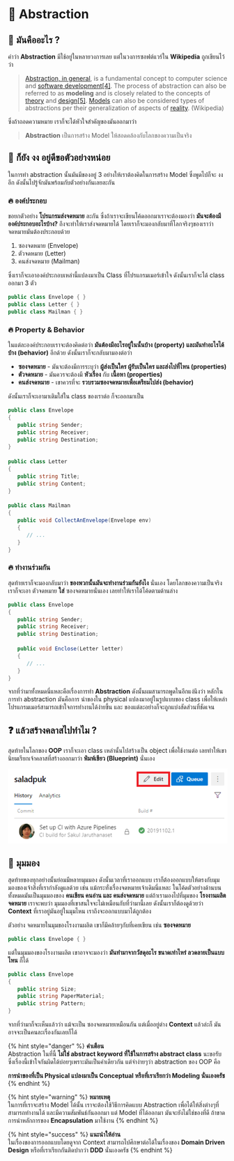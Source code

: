 # 💖 Abstraction

## 🤔 มันคืออะไร ?

คำว่า **Abstraction** มีใช้อยู่ในหลายวงการเลย แต่ในวงการซอฟต์แวร์ใน **Wikipedia** ถูกเขียนไว้ว่า

> [Abstraction, in general](https://en.wikipedia.org/wiki/Abstraction), is a fundamental concept to computer science and [software development](https://en.wikipedia.org/wiki/Software_development)[\[4\]](https://en.wikipedia.org/wiki/Abstraction_%28computer_science%29#cite_note-4). The process of abstraction can also be referred to as **modeling** and is closely related to the concepts of [theory](https://en.wikipedia.org/wiki/Theory) and [design](https://en.wikipedia.org/wiki/Design)[\[5\]](https://en.wikipedia.org/wiki/Abstraction_%28computer_science%29#cite_note-5). [Models](https://en.wikipedia.org/wiki/Conceptual_model) can also be considered types of abstractions per their generalization of aspects of [reality](https://en.wikipedia.org/wiki/Reality). \(Wikipedia\)

ซึ่งถ้าถอดความหมาย เราก็จะได้หัวใจสำคัญของมันออกมาว่า

> **Abstraction** เป็นการสร้าง Model ให้สอดคล้องกับโลกของความเป็นจริง

## 🤨 ก็ยัง งง อยู่ดีขอตัวอย่างหน่อย

ในการทำ abstraction นั้นมันมีของอยู่ 3 อย่างให้เราต้องคิดในการสร้าง Model ซึ่งพูดไปก็จะ งง อีก ดังนั้นไปรู้จักมันพร้อมกับตัวอย่างกันเลยละกัน

### 🔥 องค์ประกอบ

ขอยกตัวอย่าง **โปรแกรมส่งจดหมาย** ละกัน ซึ่งถ้าเราจะเขียนโค้ดออกมาเราจะต้องมองว่า **มันจะต้องมีองค์ประกอบอะไรบ้าง?** ถึงจะทำให้เราส่งจดหมายได้ โดยเราก็จะมองกลับมาที่โลกจริงๆของเราว่าจดหมายมันต้องประกอบด้วย

1. ซองจดหมาย \(Envelope\)
2. ตัวจดหมาย \(Letter\)
3. คนส่งจดหมาย \(Mailman\)

ซึ่งเราก็จะเอาองค์ประกอบเหล่านี้แปลงมาเป็น Class ที่โปรแกรมเมอร์เข้าใจ ดังนั้นเราก็จะได้ class ออกมา 3 ตัว

```csharp
public class Envelope { }
public class Letter { }
public class Mailman { }
```

### 🔥 Property & Behavior

ในแต่ละองค์ประกอบเราจะต้องคิดต่อว่า **มันต้องมีอะไรอยู่ในนั้นบ้าง \(property\) และมันทำอะไรได้บ้าง \(behavior\)** อีกด้วย  ดังนั้นเราก็จะกลับมามองต่อว่า

* **ซองจดหมาย** - มันจะต้องมีการระบุว่า **ผู้ส่งเป็นใคร ผู้รับเป็นใคร และส่งไปที่ไหน \(properties\)**
* **ตัวจดหมาย** - มันควรจะต้องมี **หัวเรื่อง** กับ **เนื้อหา \(properties\)**
* **คนส่งจดหมาย** - เขาควรที่จะ **รวบรวมซองจดหมายเพื่อเตรียมไปส่ง \(behavior\)**

ดังนั้นเราก็จะเอามาเติมใส่ใน class ของเราต่อ ก็จะออกมาเป็น

```csharp
public class Envelope
{
   public string Sender;
   public string Receiver;
   public string Destination;
}

public class Letter
{
   public string Title;
   public string Content;
}

public class Mailman
{
   public void CollectAnEnvelope(Envelope env)
   {
      // ...
   }
}
```

### 🔥 ทำงานร่วมกัน

สุดท้ายเราก็จะมองกลับมาว่า **ของพวกนั้นมันจะทำงานร่วมกันยังไง** นั่นเอง โดยโลกของความเป็นจริง เราก็จะเอา ตัวจดหมาย **ใส่** ซองจดหมายนั่นเอง เลยทำให้เราได้โค้ดตามด้านล่าง

```csharp
public class Envelope
{
   public string Sender;
   public string Receiver;
   public string Destination;
   
   public void Enclose(Letter letter)
   {
      // ...
   }
}
```

จากที่ว่ามาทั้งหมดนี่แหละคือเรื่องการทำ **Abstraction** ดังนั้นผมสามารถพูดในอีกแง่นึงว่า หลักในการทำ abstraction มันคือการ นำของใน physical แปลงมาอยู่ในรูปแบบของ class เพื่อให้เหล่าโปรแกรมเมอร์สามารถเข้าใจการทำงานได้ง่ายขึ้น และ ของแต่ละอย่างก็จะถูกแบ่งสัดส่วนที่ชัดเจน

## ❓ แล้วสร้างคลาสไปทำไม ?

สุดท้ายในโลกของ **OOP** เราก็จะเอา class เหล่านั้นไปสร้างเป็น object เพื่อใช้งานต่อ เลยทำให้เขานิยมเรียกเจ้าคลาสที่สร้างออกมาว่า **พิมพ์เขียว \(Blueprint\)** นั่นเอง

![Blueprint](../../.gitbook/assets/image%20%28395%29.png)

## 🔎 มุมมอง

สุดท้ายของทุกอย่างนั้นย่อมมีหลายมุมมอง ดังนั้นเวลาที่เราออกแบบ เราก็ต้องออกแบบให้ตรงกับมุมมองของเจ้าสิ่งที่เรากำลังดูแลด้วย เช่น แม้กระทั่งเรื่องจดหมายเจ้าเดิมนี่แหละ ในโค้ดตัวอย่างด้านบนทั้งหมดมันเป็นมุมมองของ **คนเขียน คนอ่าน และ คนส่งจดหมาย** แต่ถ้าเรามองไปที่มุมของ **โรงงานผลิตจดหมาย** เราจะพบว่า มุมมองที่เขาสนใจจะไม่เหมือนกับที่ว่ามานี้เลย ดังนั้นเราก็ต้องดูด้วยว่า **Context** ที่เราอยู่มันอยู่ในมุมไหน เราถึงจะออกแบบมาได้ถูกต้อง 

ตัวอย่าง จดหมายในมุมของโรงงานผลิต เขาก็มีคล้ายๆกับที่เคยเขียน เช่น **ซองจดหมาย**

```csharp
public class Envelope { }
```

แต่ในมุมมองของโรงงานผลิต เขาอาจจะมองว่า **มันทำมาจากวัสดุอะไร ขนาดเท่าไหร่ ลวดลายเป็นแบบไหน** ก็ได้

```csharp
public class Envelope
{
   public string Size;
   public string PaperMaterial;
   public string Pattern;
}
```

จากที่ว่ามาก็จะเห็นแล้วว่า แม้จะเป็น ซองจดหมายเหมือนกัน แต่เมื่ออยู่ต่าง **Context** แล้วล่ะก็ มันอาจจะเป็นคนละเรื่องกันเลยก็ได้

{% hint style="danger" %}
**คำเตือน**  
Abstraction ในที่นี้ **ไม่ใช่ abstract keyword ที่ใช้ในการสร้าง abstract class** นะขอรับ ซึ่งเรื่องนี้เข้าใจกันผิดได้บ่อยๆเพราะมันเป็นคำเดียวกัน แต่จำง่ายๆว่า abstraction ของ OOP คือ

**การนำของที่เป็น Physical แปลงมาเป็น Conceptual หรือที่เราเรียกว่า Modeling นั่นเองครัช**
{% endhint %}

{% hint style="warning" %}
**หมายเหตุ**  
ในการที่เราจะสร้าง Model ได้นั้น เราจะต้องใช้วิธีการคิดแบบ Abstraction เพื่อได้ให้สิ่งต่างๆที่สามารถทำงานได้ และมีความสัมพันธ์กันออกมา แต่ Model ที่ได้ออกมา มันจะยังไม่ใช่ของที่ดี ถ้าขาดการนำหลักการของ **Encapsulation** มาใช้งาน
{% endhint %}

{% hint style="success" %}
**แนะนำให้อ่าน**  
ในเรื่องของการออกแบบโดยดูจาก Context สามารถไปศึกษาต่อได้ในเรื่องของ **Domain Driven Design** หรือที่เราเรียกกันติดปากว่า **DDD** นั่นเองครัช
{% endhint %}

